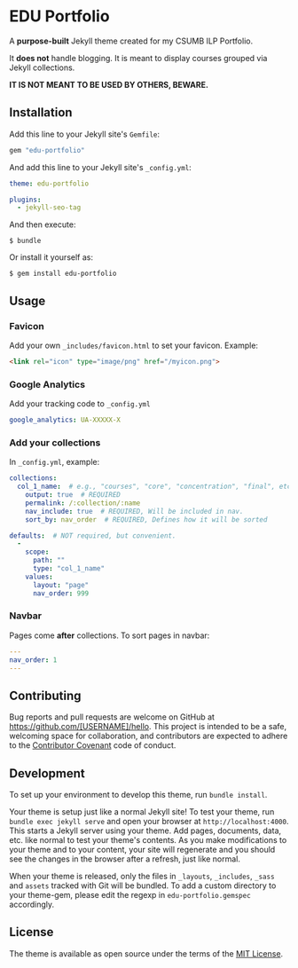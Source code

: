 # EDU Portfolio

A **purpose-built** Jekyll theme created for my CSUMB ILP Portfolio.

It **does not** handle blogging. It is meant to display courses grouped via Jekyll collections.

**IT IS NOT MEANT TO BE USED BY OTHERS, BEWARE.**

## Installation

Add this line to your Jekyll site's `Gemfile`:

```ruby
gem "edu-portfolio"
```

And add this line to your Jekyll site's `_config.yml`:

```yaml
theme: edu-portfolio

plugins:
  - jekyll-seo-tag
```

And then execute:

    $ bundle

Or install it yourself as:

    $ gem install edu-portfolio

## Usage

### Favicon
Add your own `_includes/favicon.html` to set your favicon. Example:  
```html
<link rel="icon" type="image/png" href="/myicon.png">
```

### Google Analytics
Add your tracking code to `_config.yml`
```yaml
google_analytics: UA-XXXXX-X
```

### Add your collections
In `_config.yml`, example:
```yaml
collections:
  col_1_name:  # e.g., "courses", "core", "concentration", "final", etc.
    output: true  # REQUIRED
    permalink: /:collection/:name
    nav_include: true  # REQUIRED, Will be included in nav.
    sort_by: nav_order  # REQUIRED, Defines how it will be sorted

defaults:  # NOT required, but convenient.
  -
    scope:
      path: ""
      type: "col_1_name"
    values:
      layout: "page"
      nav_order: 999
```

### Navbar
Pages come **after** collections. To sort pages in navbar:
```yaml
---
nav_order: 1
---
```


## Contributing

Bug reports and pull requests are welcome on GitHub at https://github.com/[USERNAME]/hello. This project is intended to be a safe, welcoming space for collaboration, and contributors are expected to adhere to the [Contributor Covenant](http://contributor-covenant.org) code of conduct.

## Development

To set up your environment to develop this theme, run `bundle install`.

Your theme is setup just like a normal Jekyll site! To test your theme, run `bundle exec jekyll serve` and open your browser at `http://localhost:4000`. This starts a Jekyll server using your theme. Add pages, documents, data, etc. like normal to test your theme's contents. As you make modifications to your theme and to your content, your site will regenerate and you should see the changes in the browser after a refresh, just like normal.

When your theme is released, only the files in `_layouts`, `_includes`, `_sass` and `assets` tracked with Git will be bundled.
To add a custom directory to your theme-gem, please edit the regexp in `edu-portfolio.gemspec` accordingly.

## License

The theme is available as open source under the terms of the [MIT License](https://opensource.org/licenses/MIT).

